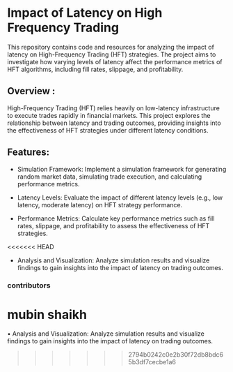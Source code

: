 # Impact of Latency on High Frequency Trading

This repository contains code and resources for analyzing the impact of latency on High-Frequency Trading (HFT) strategies. The project aims to investigate how varying levels of latency affect the performance metrics of HFT algorithms, including fill rates, slippage, and profitability.

## Overview : 

High-Frequency Trading (HFT) relies heavily on low-latency infrastructure to execute trades rapidly in financial markets. This project explores the relationship between latency and trading outcomes, providing insights into the effectiveness of HFT strategies under different latency conditions.

## Features: 

- Simulation Framework: Implement a simulation framework for generating random market data, simulating trade execution, and calculating performance metrics.

- Latency Levels: Evaluate the impact of different latency levels (e.g., low latency, moderate latency) on HFT strategy performance.

- Performance Metrics: Calculate key performance metrics such as fill rates, slippage, and profitability to assess the effectiveness of HFT strategies.

<<<<<<< HEAD
- Analysis and Visualization: Analyze simulation results and visualize findings to gain insights into the impact of latency on trading outcomes.

### contributors

mubin shaikh 
=======
• Analysis and Visualization: Analyze simulation results and visualize findings to gain insights into the impact of latency on trading outcomes.
>>>>>>> 2794b0242c0e2b30f72db8bdc65b3df7cecbe1a6
